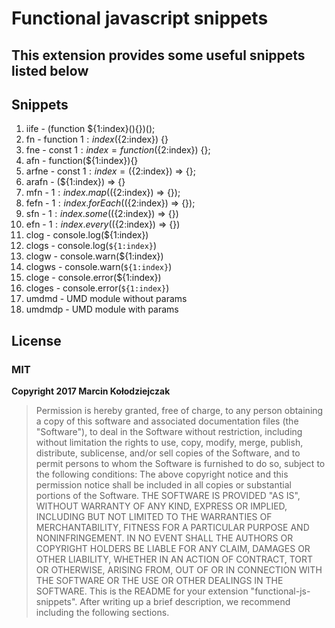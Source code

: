 # Functional javascript snippets
## This extension provides some useful snippets listed below

## Snippets
1. iife - (function ${1:index}(){})();
2. fn - function ${1:index}(${2:index}) {}
3. fne - const ${1:index} = function(${2:index}) {};
4. afn - function(${1:index}){}
5. arfne - const ${1:index} = (${2:index}) => {};
6. arafn - (${1:index}) => {}
7. mfn - ${1:index}.map((${2:index}) => {});
8. fefn - ${1:index}.forEach((${2:index}) => {});
9. sfn - ${1:index}.some((${2:index}) => {})
10. efn - ${1:index}.every((${2:index}) => {})
11. clog - console.log(${1:index})
12. clogs - console.log(`${1:index}`)
13. clogw - console.warn(${1:index})
14. clogws - console.warn(`${1:index}`)
15. cloge - console.error(${1:index})
16. cloges - console.error(`${1:index}`)
17. umdmd - UMD module without params
18. umdmdp - UMD module with params

## License
### **MIT**
**Copyright 2017 Marcin Kołodziejczak**

>Permission is hereby granted, free of charge, to any person obtaining a copy of this software and associated documentation files (the "Software"), to deal in the Software without restriction, including without limitation the rights to use, copy, modify, merge, publish, distribute, sublicense, and/or sell copies of the Software, and to permit persons to whom the Software is furnished to do so, subject to the following conditions:
>The above copyright notice and this permission notice shall be included in all copies or substantial portions of the Software.
>THE SOFTWARE IS PROVIDED "AS IS", WITHOUT WARRANTY OF ANY KIND, EXPRESS OR IMPLIED, INCLUDING BUT NOT LIMITED TO THE WARRANTIES OF MERCHANTABILITY, FITNESS FOR A PARTICULAR PURPOSE AND NONINFRINGEMENT. IN NO EVENT SHALL THE AUTHORS OR COPYRIGHT HOLDERS BE LIABLE FOR ANY CLAIM, DAMAGES OR OTHER LIABILITY, WHETHER IN AN ACTION OF CONTRACT, TORT OR OTHERWISE, ARISING FROM, OUT OF OR IN CONNECTION WITH THE SOFTWARE OR THE USE OR OTHER DEALINGS IN THE SOFTWARE.
This is the README for your extension "functional-js-snippets". After writing up a brief description, we recommend including the following sections.
